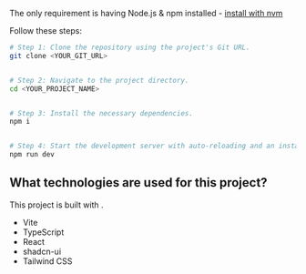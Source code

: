 


The only requirement is having Node.js & npm installed - [install with nvm](https://github.com/nvm-sh/nvm#installing-and-updating)


Follow these steps:


```sh
# Step 1: Clone the repository using the project's Git URL.
git clone <YOUR_GIT_URL>


# Step 2: Navigate to the project directory.
cd <YOUR_PROJECT_NAME>


# Step 3: Install the necessary dependencies.
npm i


# Step 4: Start the development server with auto-reloading and an instant preview.
npm run dev
```



## What technologies are used for this project?


This project is built with .


- Vite
- TypeScript
- React
- shadcn-ui
- Tailwind CSS
